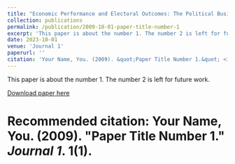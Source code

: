 ```yaml
---
title: "Economic Performance and Electoral Outcomes: The Political Business Cycle Deconstructed"
collection: publications
permalink: /publication/2009-10-01-paper-title-number-1
excerpt: 'This paper is about the number 1. The number 2 is left for future work.'
date: 2023-10-01
venue: 'Journal 1'
paperurl: ''
citation: 'Your Name, You. (2009). &quot;Paper Title Number 1.&quot; <i>Journal 1</i>. 1(1).'
---
```

This paper is about the number 1. The number 2 is left for future work.

[Download paper here](http://academicpages.github.io/files/paper1.pdf)

# Recommended citation: Your Name, You. (2009). "Paper Title Number 1." <i>Journal 1</i>. 1(1).